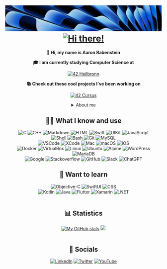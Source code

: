 <h1 align="center">
    <img src="https://github.com/aaron-22766/aaron-22766/blob/main/bin/images/banner.jpg" alt="">
    <a href="https://git.io/typing-svg"><img src="https://readme-typing-svg.herokuapp.com?font=M+PLUS+Rounded+1c&weight=800&size=40&color=497DE6&center=true&vCenter=true&random=false&width=700&height=70&lines=Hi+there!+I'm+Aaron+%E2%9C%8C%EF%B8%8F;Welcome+to+my+profile!" alt="Hi there!" /></a>
</h1>
<div align="center">
  
  **👋 Hi, my name is Aaron Rabenstein**
  
  **🎓 I am currently studying Computer Science at**
  
  <a href="https://www.42heilbronn.de"><img src="https://img.shields.io/badge/Heilbronn-58B7BA?style=for-the-badge&logo=42&logoColor=white" alt="42 Heilbronn"></a>

  **📚 Check out these cool projects I've been working on**

   <a href="https://github.com/aaron-22766/42_Cursus/blob/master/README.md"><img src="https://img.shields.io/badge/Cursus_Projects-E0E0E0?style=for-the-badge&logo=42&logoColor=58B7BA" alt="42 Cursus"></a>
<details><summary>About me</summary>

  ** I'm very interested in tech hardware, expecially Apple**

  **🔨 I want to build apps that improve our daily lives**

  **♻️ My motto is 'efficiency first' because every resource counts**

  **🚶‍♂️ I like to go on long walks and enjoy nature**
  
  **🤓 Want to nerd out? I love Lord of the Rings, Narnia, Hunger Games and other fantasy tales**
</details>
</div>
<div align="center">
    <h2>👨‍💻 What I know and use</h2>
    <img src="https://img.shields.io/badge/C-00599C?style=for-the-badge&logo=c&logoColor=white" alt="C">
    <img src="https://img.shields.io/badge/C%2B%2B-00599C?style=for-the-badge&logo=c%2B%2B&logoColor=white" alt="C++">
    <img src="https://img.shields.io/badge/Markdown-000000?style=for-the-badge&logo=markdown&logoColor=white" alt="Markdown">
    <img src="https://img.shields.io/badge/HTML-E34F26?style=for-the-badge&logo=html5&logoColor=white" alt="HTML">
    <img src="https://img.shields.io/badge/Swift-FA7343?style=for-the-badge&logo=swift&logoColor=white" alt="Swift">
    <img src="https://img.shields.io/badge/UIKit-4089F4?style=for-the-badge&logo=uikit&logoColor=white" alt="UIKit">
    <img src="https://img.shields.io/badge/JavaScript-F7DF1E?style=for-the-badge&logo=javascript&logoColor=black" alt="JavaScript">
    <br>
    <img src="https://img.shields.io/badge/Shell_Script-121011?style=for-the-badge&logo=gnu-bash&logoColor=white" alt="Shell">
    <img src="https://img.shields.io/badge/Bash-4EAA25?style=for-the-badge&logo=GNU%20Bash&logoColor=white" alt="Bash">
    <img src="https://img.shields.io/badge/GIT-E44C30?style=for-the-badge&logo=git&logoColor=white" alt="Git">
    <img src="https://img.shields.io/badge/mysql-335070?style=for-the-badge&logo=mysql&logoColor=white" alt="MySQL">
    <br>
    <img src="https://img.shields.io/badge/VSCode-0078D4?style=for-the-badge&logo=visual%20studio%20code&logoColor=white" alt="VSCode">
    <img src="https://img.shields.io/badge/Xcode-007ACC?style=for-the-badge&logo=Xcode&logoColor=white" alt="XCode">
    <img src="https://img.shields.io/badge/mac-FFFFFF?style=for-the-badge&logo=apple&logoColor=black" alt="Mac">
    <img src="https://img.shields.io/badge/macos-FFFFFF?style=for-the-badge&logo=macos&logoColor=black" alt="macOS">
    <img src="https://img.shields.io/badge/iOS-FFFFFF?style=for-the-badge&logo=ios&logoColor=black" alt="iOS">
    <br>
    <img src="https://img.shields.io/badge/docker-%230db7ed.svg?style=for-the-badge&logo=docker&logoColor=white" alt="Docker">
    <img src="https://img.shields.io/badge/VirtualBox-21416b?style=for-the-badge&logo=VirtualBox&logoColor=white" alt="VirtualBox">
    <img src="https://img.shields.io/badge/Linux-FCC624?style=for-the-badge&logo=linux&logoColor=black" alt="Linux">
    <img src="https://img.shields.io/badge/Ubuntu-E95420?style=for-the-badge&logo=ubuntu&logoColor=white" alt="Ubuntu">
    <img src="https://img.shields.io/badge/Alpine-0D597F?style=for-the-badge&logo=alpine-linux&logoColor=white" alt="Alpine">
    <img src="https://img.shields.io/badge/Wordpress-21759B?style=for-the-badge&logo=wordpress&logoColor=white" alt="WordPress">
    <img src="https://img.shields.io/badge/MariaDB-003545?style=for-the-badge&logo=mariadb&logoColor=white" alt="MariaDB">
    <br>
    <img src="https://img.shields.io/badge/Google-202124?style=for-the-badge&logo=google&logoColor=white" alt="Google">
    <img src="https://img.shields.io/badge/Stackoverflow-E3853D?style=for-the-badge&logo=stackoverflow&logoColor=white" alt="Stackoverflow">
    <img src="https://img.shields.io/badge/GitHub-100000?style=for-the-badge&logo=github&logoColor=white" alt="GitHub">
    <img src="https://img.shields.io/badge/Slack-4A154B?style=for-the-badge&logo=slack&logoColor=white" alt="Slack">
    <img src="https://img.shields.io/badge/chatGPT-74aa9c?style=for-the-badge&logo=openai&logoColor=white" alt="ChatGPT">
    <h2>📖 Want to learn</h2>
    <img src="https://img.shields.io/badge/Objective%E2%80%93C-000000?style=for-the-badge&logo=apple&logoColor=white" alt="Objective-C">
    <img src="https://img.shields.io/badge/SwiftUI-284DCF?style=for-the-badge&logo=swift&logoColor=white" alt="SwiftUI">
    <img src="https://img.shields.io/badge/CSS-239120?&style=for-the-badge&logo=css3&logoColor=white" alt="CSS">
    <br>
    <img src="https://img.shields.io/badge/Kotlin-B236DD?style=for-the-badge&logo=kotlin&logoColor=white" alt="Kotlin">
    <img src="https://img.shields.io/badge/Java-D7463F?style=for-the-badge&logo=openjdk&logoColor=white" alt="Java">
    <img src="https://img.shields.io/badge/Flutter-02569B?style=for-the-badge&logo=flutter&logoColor=white" alt="Flutter">
    <img src="https://img.shields.io/badge/Xamarin-3498DB?style=for-the-badge&logo=xamarin&logoColor=white" alt="Xamarin">
    <img src="https://img.shields.io/badge/.NET-5C2D91?style=for-the-badge&logo=.net&logoColor=white" alt=".NET">
    <br><br>
    <h2>📊 Statistics</h2>
    <a href="https://github.com/anuraghazra/github-readme-stats"><img src="https://github-readme-stats.vercel.app/api?username=aaron-22766&hide=prs&show_icons=true&=title_color=ffffff&text_color=e7edf2&icon_color=050b4a&hide_border=true&border_radius=21&bg_color=45,7297df,224abf&hide_rank=true&include_all_commits=true&custom_title=My+GitHub+stats" alt="My GitHub stats"></a>
    <a href="https://github.com/anuraghazra/github-readme-stats"><img src="https://github-readme-stats.vercel.app/api/top-langs/?username=aaron-22766&=title_color=ffffff&text_color=e7edf2&layout=compact&hide_border=true&border_radius=21&bg_color=45,386CE2,060A40" als="Most Used Languages"></a>
    <br><br>
    <h2>📯 Socials</h2>
    <a href="https://www.linkedin.com/in/aaron-rabenstein" target="_blank"><img src="https://img.shields.io/badge/LinkedIn-0077B5?style=for-the-badge&logo=linkedin&logoColor=white" alt="LinkedIn"></a>
    <a href="https://twitter.com/aaron__22766" target="_blank"><img src="https://img.shields.io/badge/Twitter-1DA1F2?style=for-the-badge&logo=twitter&logoColor=white" alt="Twitter"></a>
    <a href="https://www.youtube.com/@aaron_22766" target="_blank"><img src="https://img.shields.io/badge/YouTube-FF0000?style=for-the-badge&logo=youtube&logoColor=white" alt="YouTube"></a>
</div>
<br><br>
<div align="right">
    <a href="https://github.com/hehuapei/visitor-badge"><img src="https://visitor-badge.laobi.icu/badge?page_id=aaron-22766.aaron-22766&right_color=yellow" alt=""></a>
</div>
